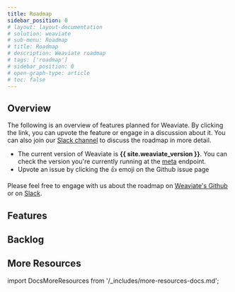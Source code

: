 ```yaml
---
title: Roadmap
sidebar_position: 0
# layout: layout-documentation
# solution: weaviate
# sub-menu: Roadmap
# title: Roadmap
# description: Weaviate roadmap
# tags: ['roadmap']
# sidebar_position: 0
# open-graph-type: article
# toc: false
---
```


## Overview

The following is an overview of features planned for Weaviate. By clicking the link, you can upvote the feature or engage in a discussion about it. You can also join our [Slack channel](https://join.slack.com/t/weaviate/shared_invite/zt-goaoifjr-o8FuVz9b1HLzhlUfyfddhw) to discuss the roadmap in more detail.

* The current version of Weaviate is **{{ site.weaviate_version }}**. You can check the version you're currently running at the [meta](/docs/weaviate/references/rest/meta.md) endpoint.
* Upvote an issue by clicking the 👍 emoji on the Github issue page

Please feel free to engage with us about the roadmap on [Weaviate's Github](https://github.com/semi-technologies/weaviate) or on [Slack](https://join.slack.com/t/weaviate/shared_invite/zt-goaoifjr-o8FuVz9b1HLzhlUfyfddhw).

## Features

<!-- ADDS PLANNED VERSIONS -->
<!-- {% for label in site.data.roadmap %}
{% if label[0] != 'backlog' %}
## {{ label[0] | replace: 'planned-', 'Planned for version ' | camelcase }}
{% assign description = label[1].description | strip_newlines %}
{% if description != '' %}
<small>{{ description }}</small>
{% endif %} -->

<!-- <ul class="list-group mb-4">
{% assign issues = label[1].items | sort: '+1' | reverse %}
{% for issue in issues %}
<li class="list-group-item">
    <a href="{{ issue.url }}" target="_blank">{{ issue.title }}</a> – 👍 {{ issue['+1'] }}
</li>
{% endfor %}
</ul>

{% endif %}
{% endfor %} -->

<!-- ADDS BACKLOG -->
## Backlog
<!-- <ul class="list-group mb-4">
{% assign backlog = site.data.roadmap['backlog'].items | sort: '+1' | reverse %}
{% for issue in backlog %}
<li class="list-group-item">
    <a href="{{ issue.url }}" target="_blank">{{ issue.title }}</a> – 👍 {{ issue['+1'] }}
</li>
{% endfor %}
</ul> -->

## More Resources

import DocsMoreResources from '/_includes/more-resources-docs.md';

<DocsMoreResources />
